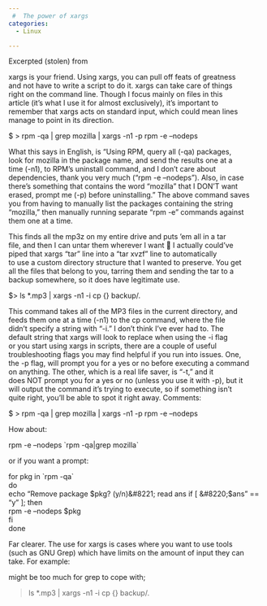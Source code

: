 ```yaml
---
 #  The power of xargs
categories:
  - Linux

---
```

Excerpted (stolen) from 

xargs is your friend. Using xargs, you can pull off feats of greatness  
and not have to write a script to do it. xargs can take care of things  
right on the command line. Though I focus mainly on files in this  
article (it&#8217;s what I use it for almost exclusively), it&#8217;s important to  
remember that xargs acts on standard input, which could mean lines  
manage to point in its direction.

$ > rpm -qa | grep mozilla | xargs -n1 -p rpm -e &#8211;nodeps 

What this says in English, is &#8220;Using RPM, query all (-qa) packages,  
look for mozilla in the package name, and send the results one at a  
time (-n1), to RPM&#8217;s uninstall command, and I don&#8217;t care about  
dependencies, thank you very much (&#8220;rpm -e &#8211;nodeps&#8221;). Also, in case  
there&#8217;s something that contains the word &#8220;mozilla&#8221; that I DON&#8217;T want  
erased, prompt me (-p) before uninstalling.&#8221; The above command saves  
you from having to manually list the packages containing the string  
&#8220;mozilla,&#8221; then manually running separate &#8220;rpm -e&#8221; commands against  
them one at a time. 


This finds all the mp3z on my entire drive and puts &#8217;em all in a tar  
file, and then I can untar them wherever I want 🙂 I actually could&#8217;ve  
piped that xargs &#8220;tar&#8221; line into a &#8220;tar xvzf&#8221; line to automatically  
to use a custom directory structure that I wanted to preserve. You get  
all the files that belong to you, tarring them and sending the tar to a  
backup somewhere, so it does have legitimate use. 

$> ls *.mp3 | xargs -n1 -i cp {} backup/. 

This command takes all of the MP3 files in the current directory, and  
feeds them one at a time (-n1) to the cp command, where the file  
didn&#8217;t specify a string with &#8220;-i.&#8221; I don&#8217;t think I&#8217;ve ever had to. The  
default string that xargs will look to replace when using the -i flag  
or you start using xargs in scripts, there are a couple of useful  
troubleshooting flags you may find helpful if you run into issues. One,  
the -p flag, will prompt you for a yes or no before executing a command  
on anything. The other, which is a real life saver, is &#8220;-t,&#8221; and it  
does NOT prompt you for a yes or no (unless you use it with -p), but it  
will output the command it&#8217;s trying to execute, so if something isn&#8217;t  
quite right, you&#8217;ll be able to spot it right away. Comments:

$ > rpm -qa | grep mozilla | xargs -n1 -p rpm -e &#8211;nodeps 

How about:

rpm -e &#8211;nodeps \`rpm -qa|grep mozilla\` 

or if you want a prompt:

for pkg in \`rpm -qa\`  
do  
echo &#8220;Remove package $pkg? (y/n)&#8221;  
read ans  
if [ &#8220;$ans&#8221; == &#8220;y&#8221; ]; then  
rpm -e &#8211;nodeps $pkg  
fi  
done 

Far clearer. The use for xargs is cases where you want to use tools  
(such as GNU Grep) which have limits on the amount of input they can  
take. For example:


might be too much for grep to cope with;

> ls *.mp3 | xargs -n1 -i cp {} backup/.